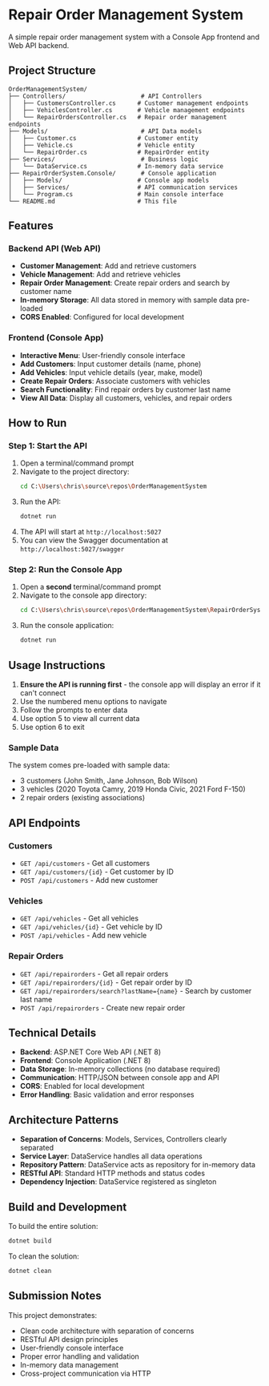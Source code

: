 # Repair Order Management System

A simple repair order management system with a Console App frontend and Web API backend.

## Project Structure

```
OrderManagementSystem/
├── Controllers/                     # API Controllers
│   ├── CustomersController.cs      # Customer management endpoints
│   ├── VehiclesController.cs       # Vehicle management endpoints  
│   └── RepairOrdersController.cs   # Repair order management endpoints
├── Models/                          # API Data models
│   ├── Customer.cs                 # Customer entity
│   ├── Vehicle.cs                  # Vehicle entity
│   └── RepairOrder.cs              # RepairOrder entity
├── Services/                        # Business logic
│   └── DataService.cs              # In-memory data service
├── RepairOrderSystem.Console/       # Console application
│   ├── Models/                     # Console app models
│   ├── Services/                   # API communication services
│   └── Program.cs                  # Main console interface
└── README.md                       # This file
```

## Features

### Backend API (Web API)
- **Customer Management**: Add and retrieve customers
- **Vehicle Management**: Add and retrieve vehicles  
- **Repair Order Management**: Create repair orders and search by customer name
- **In-memory Storage**: All data stored in memory with sample data pre-loaded
- **CORS Enabled**: Configured for local development

### Frontend (Console App)
- **Interactive Menu**: User-friendly console interface
- **Add Customers**: Input customer details (name, phone)
- **Add Vehicles**: Input vehicle details (year, make, model)
- **Create Repair Orders**: Associate customers with vehicles
- **Search Functionality**: Find repair orders by customer last name
- **View All Data**: Display all customers, vehicles, and repair orders

## How to Run

### Step 1: Start the API
1. Open a terminal/command prompt
2. Navigate to the project directory:
   ```bash
   cd C:\Users\chris\source\repos\OrderManagementSystem
   ```
3. Run the API:
   ```bash
   dotnet run
   ```
4. The API will start at `http://localhost:5027`
5. You can view the Swagger documentation at `http://localhost:5027/swagger`

### Step 2: Run the Console App
1. Open a **second** terminal/command prompt
2. Navigate to the console app directory:
   ```bash
   cd C:\Users\chris\source\repos\OrderManagementSystem\RepairOrderSystem.Console
   ```
3. Run the console application:
   ```bash
   dotnet run
   ```

## Usage Instructions

1. **Ensure the API is running first** - the console app will display an error if it can't connect
2. Use the numbered menu options to navigate
3. Follow the prompts to enter data
4. Use option 5 to view all current data
5. Use option 6 to exit

### Sample Data
The system comes pre-loaded with sample data:
- 3 customers (John Smith, Jane Johnson, Bob Wilson)
- 3 vehicles (2020 Toyota Camry, 2019 Honda Civic, 2021 Ford F-150)
- 2 repair orders (existing associations)

## API Endpoints

### Customers
- `GET /api/customers` - Get all customers
- `GET /api/customers/{id}` - Get customer by ID
- `POST /api/customers` - Add new customer

### Vehicles  
- `GET /api/vehicles` - Get all vehicles
- `GET /api/vehicles/{id}` - Get vehicle by ID
- `POST /api/vehicles` - Add new vehicle

### Repair Orders
- `GET /api/repairorders` - Get all repair orders
- `GET /api/repairorders/{id}` - Get repair order by ID
- `GET /api/repairorders/search?lastName={name}` - Search by customer last name
- `POST /api/repairorders` - Create new repair order

## Technical Details

- **Backend**: ASP.NET Core Web API (.NET 8)
- **Frontend**: Console Application (.NET 8)
- **Data Storage**: In-memory collections (no database required)
- **Communication**: HTTP/JSON between console app and API
- **CORS**: Enabled for local development
- **Error Handling**: Basic validation and error responses

## Architecture Patterns

- **Separation of Concerns**: Models, Services, Controllers clearly separated
- **Service Layer**: DataService handles all data operations
- **Repository Pattern**: DataService acts as repository for in-memory data
- **RESTful API**: Standard HTTP methods and status codes
- **Dependency Injection**: DataService registered as singleton

## Build and Development

To build the entire solution:
```bash
dotnet build
```

To clean the solution:
```bash
dotnet clean
```

## Submission Notes

This project demonstrates:
- Clean code architecture with separation of concerns
- RESTful API design principles
- User-friendly console interface
- Proper error handling and validation
- In-memory data management
- Cross-project communication via HTTP